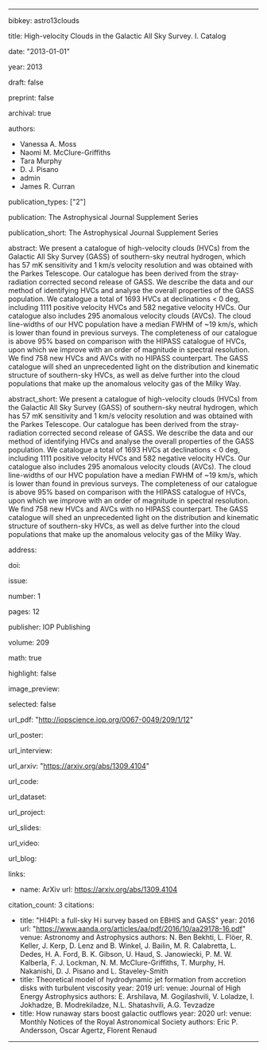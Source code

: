 ---

bibkey: astro13clouds

title: High-velocity Clouds in the Galactic All Sky Survey. I. Catalog

date: "2013-01-01"

year: 2013

draft: false

preprint: false

archival: true

authors: 
- Vanessa A. Moss
- Naomi M. McClure-Griffiths
- Tara Murphy
- D. J. Pisano
- admin
- James R. Curran

publication_types: ["2"]

publication: The Astrophysical Journal Supplement Series

publication_short: The Astrophysical Journal Supplement Series

abstract: We present a catalogue of high-velocity clouds (HVCs) from the Galactic All Sky Survey (GASS) of southern-sky neutral hydrogen, which has 57 mK sensitivity and 1 km/s velocity resolution and was obtained with the Parkes Telescope. Our catalogue has been derived from the stray-radiation corrected second release of GASS. We describe the data and our method of identifying HVCs and analyse the overall properties of the GASS population. We catalogue a total of 1693 HVCs at declinations < 0 deg, including 1111 positive velocity HVCs and 582 negative velocity HVCs. Our catalogue also includes 295 anomalous velocity clouds (AVCs). The cloud line-widths of our HVC population have a median FWHM of ~19 km/s, which is lower than found in previous surveys. The completeness of our catalogue is above 95% based on comparison with the HIPASS catalogue of HVCs, upon which we improve with an order of magnitude in spectral resolution. We find 758 new HVCs and AVCs with no HIPASS counterpart. The GASS catalogue will shed an unprecedented light on the distribution and kinematic structure of southern-sky HVCs, as well as delve further into the cloud populations that make up the anomalous velocity gas of the Milky Way.

abstract_short: We present a catalogue of high-velocity clouds (HVCs) from the Galactic All Sky Survey (GASS) of southern-sky neutral hydrogen, which has 57 mK sensitivity and 1 km/s velocity resolution and was obtained with the Parkes Telescope. Our catalogue has been derived from the stray-radiation corrected second release of GASS. We describe the data and our method of identifying HVCs and analyse the overall properties of the GASS population. We catalogue a total of 1693 HVCs at declinations < 0 deg, including 1111 positive velocity HVCs and 582 negative velocity HVCs. Our catalogue also includes 295 anomalous velocity clouds (AVCs). The cloud line-widths of our HVC population have a median FWHM of ~19 km/s, which is lower than found in previous surveys. The completeness of our catalogue is above 95% based on comparison with the HIPASS catalogue of HVCs, upon which we improve with an order of magnitude in spectral resolution. We find 758 new HVCs and AVCs with no HIPASS counterpart. The GASS catalogue will shed an unprecedented light on the distribution and kinematic structure of southern-sky HVCs, as well as delve further into the cloud populations that make up the anomalous velocity gas of the Milky Way.

address: 

doi: 

issue: 

number: 1

pages: 12

publisher: IOP Publishing

volume: 209

math: true

highlight: false

image_preview: 

selected: false

url_pdf: "http://iopscience.iop.org/0067-0049/209/1/12"

url_poster: 

url_interview: 

url_arxiv: "https://arxiv.org/abs/1309.4104"

url_code: 

url_dataset: 

url_project: 

url_slides: 

url_video: 

url_blog: 

links: 
- name: ArXiv
  url: https://arxiv.org/abs/1309.4104

citation_count: 3
citations:
- title: "HI4PI: a full-sky H i survey based on EBHIS and GASS"
  year: 2016
  url: "https://www.aanda.org/articles/aa/pdf/2016/10/aa29178-16.pdf"
  venue: Astronomy and Astrophysics
  authors: N. Ben Bekhti, L. Flöer, R. Keller, J. Kerp, D. Lenz and B. Winkel, J. Bailin, M. R. Calabretta, L. Dedes, H. A. Ford, B. K. Gibson, U. Haud, S. Janowiecki, P. M. W. Kalberla, F. J. Lockman, N. M. McClure-Griffiths, T. Murphy, H. Nakanishi, D. J. Pisano and L. Staveley-Smith
- title: Theoretical model of hydrodynamic jet formation from accretion disks with turbulent viscosity
  year: 2019
  url: 
  venue: Journal of High Energy Astrophysics
  authors: E. Arshilava, M. Gogilashvili, V. Loladze, I. Jokhadze, B. Modrekiladze, N.L. Shatashvili, A.G. Tevzadze
- title: How runaway stars boost galactic outflows
  year: 2020
  url: 
  venue: Monthly Notices of the Royal Astronomical Society
  authors: Eric P. Andersson, Oscar Agertz, Florent Renaud


---